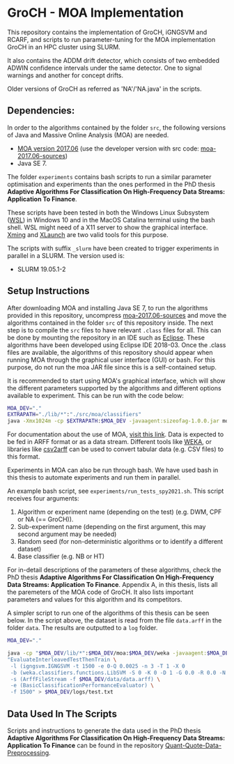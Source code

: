 # GroCH - MOA Implementation

This repository contains the implementation of GroCH, iGNGSVM and RCARF, and scripts to run parameter-tuning for the MOA implementation GroCH in an HPC cluster using SLURM.

It also contains the ADDM drift detector, which consists of two embedded ADWIN confidence intervals under the same detector. One to signal warnings and another for concept drifts.

Older versions of GroCH as referred as 'NA'/'NA.java' in the scripts.



## Dependencies: 

In order to the algorithms contained by the folder `src`, the following versions of Java and Massive Online Analysis (MOA) are needed.

- [MOA version 2017.06](https://sourceforge.net/projects/moa-datastream/files/MOA/2017%20June/moa-release-2017.06b.zip/download) (use the developer version with src code: [moa-2017.06-sources](https://repo1.maven.org/maven2/nz/ac/waikato/cms/moa/moa/2017.06/))
- Java SE 7.

The folder `experiments` contains bash scripts to run a similar parameter optimisation and experiments than the ones performed in the PhD thesis **Adaptive Algorithms For Classification On High-Frequency Data Streams: Application To Finance**. 

These scripts have been tested in both the Windows Linux Subsystem ([WSL](https://docs.microsoft.com/en-us/windows/wsl/install)) in Windows 10 and in the MacOS Catalina terminal using the bash shell. WSL might need of a X11 server to show the graphical interface. [Xming](https://sourceforge.net/projects/xming/) and [XLaunch](https://x.cygwin.com/docs/xlaunch/) are two valid tools for this purpose.

The scripts with suffix `_slurm` have been created to trigger experiments in parallel in a SLURM. The version used is:

- SLURM 19.05.1-2



## Setup Instructions

After downloading MOA and installing Java SE 7, to run the algorithms provided in this repository, uncompress [moa-2017.06-sources](https://repo1.maven.org/maven2/nz/ac/waikato/cms/moa/moa/2017.06/) and move the algorithms contained in the folder `src` of this repository inside. The next step is to compile the `src` files to have relevant `.class` files for all. This can be done by mounting the repository in an IDE such as [Eclipse](https://www.eclipse.org/downloads/). These algorithms have been developed using Eclipse IDE 2018-03. Once the .class files are available, the algorithms of this repository should appear when running MOA through the graphical user interface (GUI) or bash. For this purpose, do not run the moa JAR file since this is a self-contained setup.

It is recommended to start using MOA's graphical interface, which will show the different parameters supported by the algorithms and different options available to experiment. This can be run with the code below:

```bash
MOA_DEV="."  
EXTRAPATH="./lib/*":"./src/moa/classifiers"
java -Xmx1024m -cp $EXTRAPATH:$MOA_DEV -javaagent:sizeofag-1.0.0.jar moa.gui.GUI
```

For documentation about the use of MOA, [visit this link](https://moa.cms.waikato.ac.nz/documentation/). Data is expected to be fed in ARFF format or as a data stream. Different tools like [WEKA](https://www.wikihow.tech/Convert-CSV-to-ARFF), or libraries like [csv2arff](https://pypi.org/project/csv2arff/) can be used to convert tabular data (e.g. CSV files) to this format. 

Experiments in MOA can also be run through bash. We have used bash  in this thesis to automate experiments and run them in parallel. 

An example bash script, see `experiments/run_tests_spy2021.sh`. This script receives four arguments:

1. Algorithm or experiment name (depending on the test) (e.g. DWM, CPF or NA (== GroCH)).
2. Sub-experiment name (depending on the first argument, this may second argument may be needed)
3. Random seed (for non-deterministic algorithms or to identify a different dataset)
4. Base classifier (e.g. NB or HT)

For in-detail descriptions of the parameters of these algorithms, check the PhD thesis **Adaptive Algorithms For Classification On High-Frequency Data Streams: Application To Finance**. Appendix A, in this thesis, lists all the paremeters of the MOA code of GroCH. It also lists important parameters and values for this algorithm and its competitors.

A simpler script to run one of the algorithms of this thesis can be seen below. In the script above, the dataset is read from the file `data.arff` in the folder `data`. The results are outputted to a `log` folder.

```bash
MOA_DEV="."

java -cp "$MOA_DEV/lib/*":$MOA_DEV/moa:$MOA_DEV/weka -javaagent:$MOA_DEV/sizeofag-1.0.0.jar moa.DoTask \
"EvaluateInterleavedTestThenTrain \
 -l (igngsvm.IGNGSVM -t 1500 -e 0-Q 0.0025 -n 3 -T 1 -X 0
 -b (weka.classifiers.functions.LibSVM -S 0 -K 0 -D 1 -G 0.0 -R 0.0 -N 0.5 -M 40.0 -C 8.0 -E 0.0010 -P 0.1 -model $MOA_DEV)) \
 -s (ArffFileStream -f $MOA_DEV/data/data.arff) \
 -e (BasicClassificationPerformanceEvaluator) \
 -f 1500" > $MOA_DEV/logs/test.txt
```

## Data Used In The Scripts

Scripts and instructions to generate the data used in the PhD thesis **Adaptive Algorithms For Classification On High-Frequency Data Streams: Application To Finance** can be found in the repository [Quant-Quote-Data-Preprocessing](https://github.com/cetrulin/Quant-Quote-Data-Preprocessing). 
